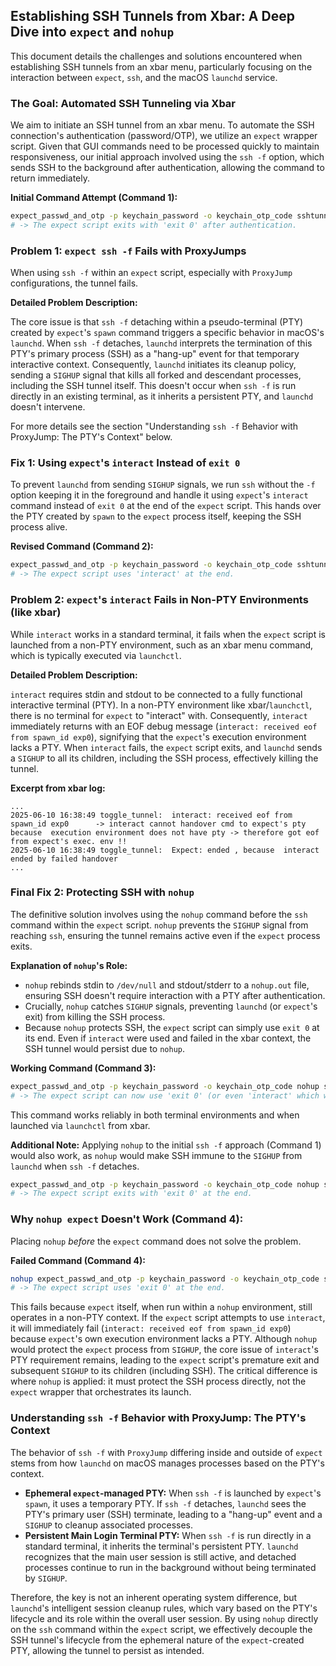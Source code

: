 ## Establishing SSH Tunnels from Xbar: A Deep Dive into `expect` and `nohup`

This document details the challenges and solutions encountered when establishing SSH
tunnels from an xbar menu, particularly focusing on the interaction between `expect`,
`ssh`, and the macOS `launchd` service.

### The Goal: Automated SSH Tunneling via Xbar

We aim to initiate an SSH tunnel from an xbar menu. To automate the SSH connection's
authentication (password/OTP), we utilize an `expect` wrapper script. Given that GUI
commands need to be processed quickly to maintain responsiveness, our initial
approach involved using the `ssh -f` option, which sends SSH to the background after
authentication, allowing the command to return immediately.

**Initial Command Attempt (Command 1):**

```bash
expect_passwd_and_otp -p keychain_password -o keychain_otp_code sshtunnel -f 12345 lilo8.science.ru.nl cup.cs.ru.nl 1080
# -> The expect script exits with 'exit 0' after authentication.
```

### Problem 1: `expect ssh -f` Fails with ProxyJumps

When using `ssh -f` within an `expect` script, especially with `ProxyJump`
configurations, the tunnel fails.

**Detailed Problem Description:**

The core issue is that `ssh -f` detaching within a pseudo-terminal (PTY) created by
`expect`'s `spawn` command triggers a specific behavior in macOS's `launchd`. When
`ssh -f` detaches, `launchd` interprets the termination of this PTY's primary process
(SSH) as a "hang-up" event for that temporary interactive context. Consequently,
`launchd` initiates its cleanup policy, sending a `SIGHUP` signal that kills all
forked and descendant processes, including the SSH tunnel itself. This doesn't occur
when `ssh -f` is run directly in an existing terminal, as it inherits a persistent
PTY, and `launchd` doesn't intervene.

For more details see the section "Understanding `ssh -f` Behavior with ProxyJump: The
PTY's Context" below.

### Fix 1: Using `expect`'s `interact` Instead of `exit 0`

To prevent `launchd` from sending `SIGHUP` signals, we run `ssh` without the `-f`
option keeping it in the foreground and handle it using `expect`'s `interact` command
instead of `exit 0` at the end of the `expect` script. This hands over the PTY
created by `spawn` to the `expect` process itself, keeping the SSH process alive.

**Revised Command (Command 2):**

```bash
expect_passwd_and_otp -p keychain_password -o keychain_otp_code sshtunnel 12345 lilo8.science.ru.nl cup.cs.ru.nl 1080
# -> The expect script uses 'interact' at the end.
```

### Problem 2: `expect`'s `interact` Fails in Non-PTY Environments (like xbar)

While `interact` works in a standard terminal, it fails when the `expect` script is
launched from a non-PTY environment, such as an xbar menu command, which is typically
executed via `launchctl`.

**Detailed Problem Description:**

`interact` requires stdin and stdout to be connected to a fully functional
interactive terminal (PTY). In a non-PTY environment like xbar/`launchctl`, there is
no terminal for `expect` to "interact" with. Consequently, `interact` immediately
returns with an EOF debug message (`interact: received eof from spawn_id exp0`),
signifying that the `expect`'s execution environment lacks a PTY. When `interact`
fails, the `expect` script exits, and `launchd` sends a `SIGHUP` to all its children,
including the SSH process, effectively killing the tunnel.

**Excerpt from xbar log:**

```
...
2025-06-10 16:38:49 toggle_tunnel:  interact: received eof from spawn_id exp0      -> interact cannot handover cmd to expect's pty because  execution environment does not have pty -> therefore got eof from expect's exec. env !!
2025-06-10 16:38:49 toggle_tunnel:  Expect: ended , because  interact ended by failed handover
...
```

### Final Fix 2: Protecting SSH with `nohup`

The definitive solution involves using the `nohup` command before the `ssh` command
within the `expect` script. `nohup` prevents the `SIGHUP` signal from reaching `ssh`,
ensuring the tunnel remains active even if the `expect` process exits.

**Explanation of `nohup`'s Role:**

- `nohup` rebinds stdin to `/dev/null` and stdout/stderr to a `nohup.out` file,
  ensuring SSH doesn't require interaction with a PTY after authentication.
- Crucially, `nohup` catches `SIGHUP` signals, preventing `launchd` (or `expect`'s
  exit) from killing the SSH process.
- Because `nohup` protects SSH, the `expect` script can simply use `exit 0` at its
  end. Even if `interact` were used and failed in the xbar context, the SSH tunnel
  would persist due to `nohup`.

**Working Command (Command 3):**

```bash
expect_passwd_and_otp -p keychain_password -o keychain_otp_code nohup sshtunnel 12345 lilo8.science.ru.nl cup.cs.ru.nl 1080
# -> The expect script can now use 'exit 0' (or even 'interact' which will fail but won't kill SSH).
```

This command works reliably in both terminal environments and when launched via
`launchctl` from xbar.

**Additional Note:** Applying `nohup` to the initial `ssh -f` approach (Command 1)
would also work, as `nohup` would make SSH immune to the `SIGHUP` from `launchd` when
`ssh -f` detaches.

```bash
expect_passwd_and_otp -p keychain_password -o keychain_otp_code nohup sshtunnel -f 12345 lilo8.science.ru.nl cup.cs.ru.nl 1080
# -> The expect script exits with 'exit 0' at the end.
```

### Why `nohup expect` Doesn't Work (Command 4):

Placing `nohup` _before_ the `expect` command does not solve the problem.

**Failed Command (Command 4):**

```bash
nohup expect_passwd_and_otp -p keychain_password -o keychain_otp_code sshtunnel 12345 lilo8.science.ru.nl cup.cs.ru.nl 1080
# -> The expect script uses 'exit 0' at the end.
```

This fails because `expect` itself, when run within a `nohup` environment, still
operates in a non-PTY context. If the `expect` script attempts to use `interact`, it
will immediately fail (`interact: received eof from spawn_id exp0`) because
`expect`'s own execution environment lacks a PTY. Although `nohup` would protect the
`expect` process from `SIGHUP`, the core issue of `interact`'s PTY requirement
remains, leading to the `expect` script's premature exit and subsequent `SIGHUP` to
its children (including SSH). The critical difference is where `nohup` is applied: it
must protect the SSH process directly, not the `expect` wrapper that orchestrates its
launch.

### Understanding `ssh -f` Behavior with ProxyJump: The PTY's Context

The behavior of `ssh -f` with `ProxyJump` differing inside and outside of `expect`
stems from how `launchd` on macOS manages processes based on the PTY's context.

- **Ephemeral `expect`-managed PTY:** When `ssh -f` is launched by `expect`'s
  `spawn`, it uses a temporary PTY. If `ssh -f` detaches, `launchd` sees the PTY's
  primary user (SSH) terminate, leading to a "hang-up" event and a `SIGHUP` to
  cleanup associated processes.
- **Persistent Main Login Terminal PTY:** When `ssh -f` is run directly in a standard
  terminal, it inherits the terminal's persistent PTY. `launchd` recognizes that the
  main user session is still active, and detached processes continue to run in the
  background without being terminated by `SIGHUP`.

Therefore, the key is not an inherent operating system difference, but `launchd`'s
intelligent session cleanup rules, which vary based on the PTY's lifecycle and its
role within the overall user session. By using `nohup` directly on the `ssh` command
within the `expect` script, we effectively decouple the SSH tunnel's lifecycle from
the ephemeral nature of the `expect`-created PTY, allowing the tunnel to persist as
intended.
